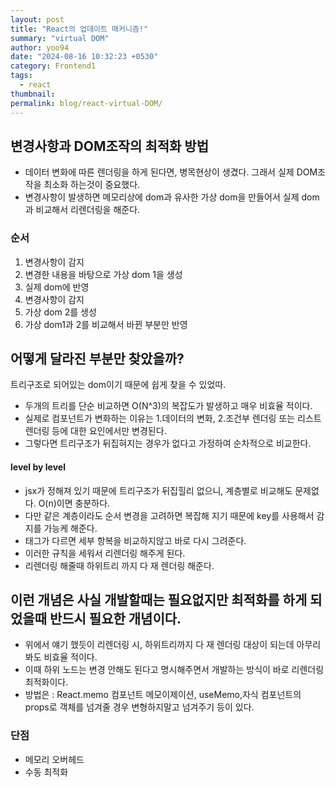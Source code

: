 ```yaml
---
layout: post
title: "React의 업데이트 매커니즘!"
summary: "virtual DOM"
author: yoo94
date: "2024-08-16 10:32:23 +0530"
category: Frontend1
tags:
  - react
thumbnail:
permalink: blog/react-virtual-DOM/
---
```


## 변경사항과 DOM조작의 최적화 방법

- 데이터 변화에 따른 렌더링을 하게 된다면, 병목현상이 생겼다. 그래서 실제 DOM조작을 최소화 하는것이 중요했다.
- 변경사항이 발생하면 메모리상에 dom과 유사한 가상 dom을 만들어서 실제 dom과 비교해서 리렌더링을 해준다.

### 순서

1. 변경사항이 감지
2. 변경한 내용을 바탕으로 가상 dom 1을 생성
3. 실제 dom에 반영
4. 변경사항이 감지
5. 가상 dom 2를 생성
6. 가상 dom1과 2를 비교해서 바뀐 부분만 반영

## 어떻게 달라진 부분만 찾았을까?

트리구조로 되어있는 dom이기 때문에 쉽게 찾을 수 있었따.

- 두개의 트리를 단순 비교하면 O(N^3)의 복잡도가 발생하고 매우 비효율 적이다.
- 실제로 컴포넌트가 변화하는 이유는 1.데이터의 변화, 2.조건부 렌더링 또는 리스트 렌더링 등에 대한 요인에서만 변경된다.
- 그렇다면 트리구조가 뒤집혀지는 경우가 없다고 가정하여 순차적으로 비교한다.

#### level by level

- jsx가 정해져 있기 때문에 트리구조가 뒤집힐리 없으니, 계층별로 비교해도 문제없다. O(n)이면 충분하다.
- 다만 같은 계층이라도 순서 변경을 고려하면 복잡해 지기 때문에 key를 사용해서 감지를 가능케 해준다.
- 태그가 다르면 세부 항복을 비교하지않고 바로 다시 그려준다.
- 이러한 규칙을 세워서 리렌더링 해주게 된다.
- 리렌더링 해줄때 하위트리 까지 다 재 렌더링 해준다.

## 이런 개념은 사실 개발할때는 필요없지만 최적화를 하게 되었을때 반드시 필요한 개념이다.

- 위에서 얘기 했듯이 리렌더링 시, 하위트리까지 다 재 렌더링 대상이 되는데 아무리 봐도 비효율 적이다.
- 이때 하위 노드는 변경 안해도 된다고 명시해주면서 개발하는 방식이 바로 리렌더링 최적화이다.
- 방법은 : React.memo 컴포넌트 메모이제이션, useMemo,자식 컴포넌트의 props로 객체를 넘겨줄 경우 변형하지말고 넘겨주기 등이 있다.

### 단점

- 메모리 오버헤드
- 수동 최적화
